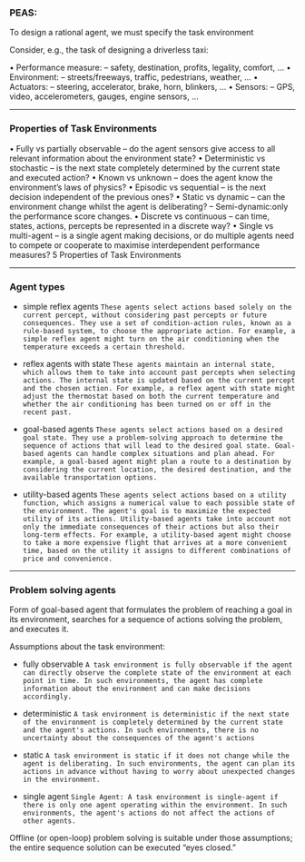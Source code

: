 
### PEAS:

To design a rational agent, we must specify the task environment

Consider, e.g., the task of designing a driverless taxi:

• Performance measure: – safety, destination, profits, legality, comfort, … 
• Environment: – streets/freeways, traffic, pedestrians, weather, … 
• Actuators: – steering, accelerator, brake, horn, blinkers, … 
• Sensors: – GPS, video, accelerometers, gauges, engine sensors, …

---

### Properties of Task Environments 

• Fully vs partially observable – do the agent sensors give access to all relevant information about the environment state? 
• Deterministic vs stochastic – is the next state completely determined by the current state and executed action? 
• Known vs unknown – does the agent know the environment’s laws of physics?
• Episodic vs sequential – is the next decision independent of the previous ones? • Static vs dynamic – can the environment change whilst the agent is deliberating? – Semi-dynamic:only the performance score changes. 
• Discrete vs continuous – can time, states, actions, percepts be represented in a discrete way? 
• Single vs multi-agent – is a single agent making decisions, or do multiple agents need to compete or cooperate to maximise interdependent performance measures? 5 Properties of Task Environments

----
### Agent types

- simple reflex agents 
`These agents select actions based solely on the current percept, without considering past percepts or future consequences. They use a set of condition-action rules, known as a rule-based system, to choose the appropriate action. For example, a simple reflex agent might turn on the air conditioning when the temperature exceeds a certain threshold.`

- reflex agents with state
`These agents maintain an internal state, which allows them to take into account past percepts when selecting actions. The internal state is updated based on the current percept and the chosen action. For example, a reflex agent with state might adjust the thermostat based on both the current temperature and whether the air conditioning has been turned on or off in the recent past.`

- goal-based agents 
`These agents select actions based on a desired goal state. They use a problem-solving approach to determine the sequence of actions that will lead to the desired goal state. Goal-based agents can handle complex situations and plan ahead. For example, a goal-based agent might plan a route to a destination by considering the current location, the desired destination, and the available transportation options.`

- utility-based agents
`These agents select actions based on a utility function, which assigns a numerical value to each possible state of the environment. The agent's goal is to maximize the expected utility of its actions. Utility-based agents take into account not only the immediate consequences of their actions but also their long-term effects. For example, a utility-based agent might choose to take a more expensive flight that arrives at a more convenient time, based on the utility it assigns to different combinations of price and convenience.`

---

### Problem solving agents

Form of goal-based agent that formulates the problem of reaching a goal in its environment, searches for a sequence of actions solving the problem, and executes it.

Assumptions about the task environment: 
- fully observable
`A task environment is fully observable if the agent can directly observe the complete state of the environment at each point in time. In such environments, the agent has complete information about the environment and can make decisions accordingly.`

- deterministic
`A task environment is deterministic if the next state of the environment is completely determined by the current state and the agent's actions. In such environments, there is no uncertainty about the consequences of the agent's actions `

- static
`A task environment is static if it does not change while the agent is deliberating. In such environments, the agent can plan its actions in advance without having to worry about unexpected changes in the environment.`

- single agent
`Single Agent: A task environment is single-agent if there is only one agent operating within the environment. In such environments, the agent's actions do not affect the actions of other agents.`

Offline (or open-loop) problem solving is suitable under those assumptions; the entire sequence solution can be executed “eyes closed.”

